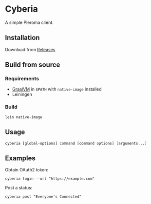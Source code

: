 # Cyberia

A simple Pleroma client.

## Installation

Download from [Releases](https://github.com/Tsuribori/cyberia/releases)

## Build from source

### Requirements

* [GraalVM](https://github.com/graalvm/graalvm-ce-builds/releases) in `$PATH` with `native-image` installed
* Leiningen

### Build

`lein native-image`

## Usage

`cyberia [global-options] command [command options] [arguments...]`

## Examples

Obtain OAuth2 token:

```shell
cyberia login --url "https://example.com"
```

Post a status:

```shell
cyberia post "Everyone's Connected"
```